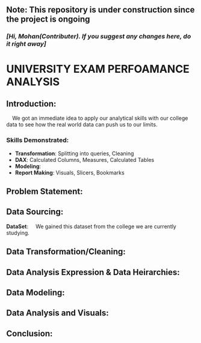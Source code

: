 ## Note: This repository is under construction since the project is ongoing
### _[Hi, Mohan(Contributer). If you suggest any changes here, do it right away]_


# UNIVERSITY EXAM PERFOAMANCE ANALYSIS

## Introduction:
&nbsp;&nbsp;&nbsp;&nbsp;We got an immediate idea to apply our analytical skills with our college data to see how the real world data can push us to our limits. 
### Skills Demonstrated:
* **Transformation**: Splitting into queries, Cleaning
* **DAX**: Calculated Columns, Measures, Calculated Tables
* **Modeling**: 
* **Report Making**: Visuals, Slicers, Bookmarks
## Problem Statement:

## Data Sourcing:
**DataSet**: 
&nbsp;&nbsp;&nbsp;&nbsp;We gained this dataset from the college we are currently studying.
## Data Transformation/Cleaning:

## Data Analysis Expression & Data Heirarchies:

## Data Modeling:

## Data Analysis and Visuals:

## Conclusion:
